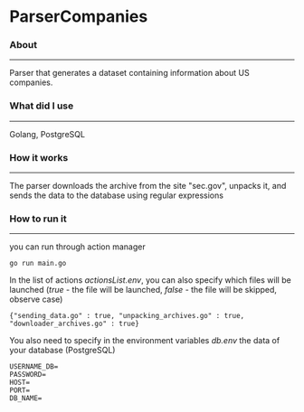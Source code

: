 # ParserCompanies

### About
-------

Parser that generates a dataset containing information about US companies.

### What did I use
-------

Golang, PostgreSQL

### How it works
--------

The parser downloads the archive from the site "sec.gov", unpacks it, and sends the data to the database using regular expressions

### How to run it
--------

you can run through action manager
```
go run main.go
```

In the list of actions *actionsList.env*, you can also specify which files will be launched (*true* - the file will be launched, *false* - the file will be skipped, observe case)
```
{"sending_data.go" : true, "unpacking_archives.go" : true, "downloader_archives.go" : true}
```

You also need to specify in the environment variables *db.env* the data of your database (PostgreSQL)
```
USERNAME_DB=
PASSWORD=
HOST=
PORT=
DB_NAME=
```
